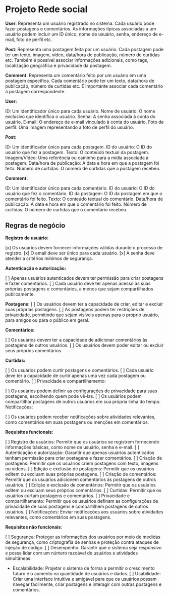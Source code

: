 # Projeto Rede social

**User**: Representa um usuário registrado no sistema. Cada usuário pode fazer postagens e comentários. As informações típicas associadas a um usuário podem incluir um ID único, nome de usuário, senha, endereço de e-mail, foto de perfil etc.

**Post**: Representa uma postagem feita por um usuário. Cada postagem pode ter um texto, imagem, vídeo, data/hora de publicação, número de curtidas etc. Também é possível associar informações adicionais, como tags, localização geográfica e privacidade da postagem.

**Comment**: Representa um comentário feito por um usuário em uma postagem específica. Cada comentário pode ter um texto, data/hora de publicação, número de curtidas etc. É importante associar cada comentário à postagem correspondente.

**User:**

ID: Um identificador único para cada usuário.
Nome de usuário: O nome exclusivo que identifica o usuário.
Senha: A senha associada à conta do usuário.
E-mail: O endereço de e-mail vinculado à conta do usuário.
Foto de perfil: Uma imagem representando a foto de perfil do usuário.

**Post:**

ID: Um identificador único para cada postagem.
ID do usuário: O ID do usuário que fez a postagem.
Texto: O conteúdo textual da postagem.
Imagem/Vídeo: Uma referência ou caminho para a mídia associada à postagem.
Data/hora de publicação: A data e hora em que a postagem foi feita.
Número de curtidas: O número de curtidas que a postagem recebeu.

**Comment:**

ID: Um identificador único para cada comentário.
ID do usuário: O ID do usuário que fez o comentário.
ID da postagem: O ID da postagem em que o comentário foi feito.
Texto: O conteúdo textual do comentário.
Data/hora de publicação: A data e hora em que o comentário foi feito.
Número de curtidas: O número de curtidas que o comentário recebeu.

## Regras de negócio

**Registro de usuário:**

[x] Os usuários devem fornecer informações válidas durante o processo de registro.
[x] O email deve ser único para cada usuário.
[x] A senha deve atender a critérios mínimos de segurança.

**Autenticação e autorização:**

[ ] Apenas usuários autenticados devem ter permissão para criar postagens e fazer comentários.
[ ] Cada usuário deve ter apenas acesso às suas próprias postagens e comentários, a menos que sejam compartilhados publicamente.

**Postagens:**
[ ] Os usuários devem ter a capacidade de criar, editar e excluir suas próprias postagens.
[ ] As postagens podem ter restrições de privacidade, permitindo que sejam visíveis apenas para o próprio usuário, para amigos ou para o público em geral.

**Comentários:**

[ ] Os usuários devem ter a capacidade de adicionar comentários às postagens de outros usuários.
[ ] Os usuários devem poder editar ou excluir seus próprios comentários.

**Curtidas:**

[ ] Os usuários podem curtir postagens e comentários.
[ ] Cada usuário deve ter a capacidade de curtir apenas uma vez cada postagem ou comentário.
[ ] Privacidade e compartilhamento:

[ ] Os usuários podem definir as configurações de privacidade para suas postagens, escolhendo quem pode vê-las.
[ ] Os usuários podem compartilhar postagens de outros usuários em sua própria linha do tempo.
Notificações:

[ ] Os usuários podem receber notificações sobre atividades relevantes, como comentários em suas postagens ou menções em comentários.

**Requisitos funcionais:**

[ ] Registro de usuários: Permitir que os usuários se registrem fornecendo informações básicas, como nome de usuário, senha e e-mail.
[ ] Autenticação e autorização: Garantir que apenas usuários autenticados tenham permissão para criar postagens e fazer comentários.
[ ] Criação de postagens: Permitir que os usuários criem postagens com texto, imagens ou vídeos.
[ ] Edição e exclusão de postagens: Permitir que os usuários editem ou excluam suas próprias postagens.
[ ] Criação de comentários: Permitir que os usuários adicionem comentários às postagens de outros usuários.
[ ] Edição e exclusão de comentários: Permitir que os usuários editem ou excluam seus próprios comentários.
[ ] Curtidas: Permitir que os usuários curtam postagens e comentários.
[ ] Privacidade e compartilhamento: Permitir que os usuários definam as configurações de privacidade de suas postagens e compartilhem postagens de outros usuários.
[ ] Notificações: Enviar notificações aos usuários sobre atividades relevantes, como comentários em suas postagens.

**Requisitos não funcionais**:

[ ] Segurança: Proteger as informações dos usuários por meio de medidas de segurança, como criptografia de senhas e proteção contra ataques de injeção de código.
[ ] Desempenho: Garantir que o sistema seja responsivo e possa lidar com um número razoável de usuários e atividades simultâneas.
- Escalabilidade: Projetar o sistema de forma a permitir o crescimento futuro e o aumento na quantidade de usuários e dados.
[ ] Usabilidade: Criar uma interface intuitiva e amigável para que os usuários possam navegar facilmente, criar postagens e interagir com outras postagens e comentários.